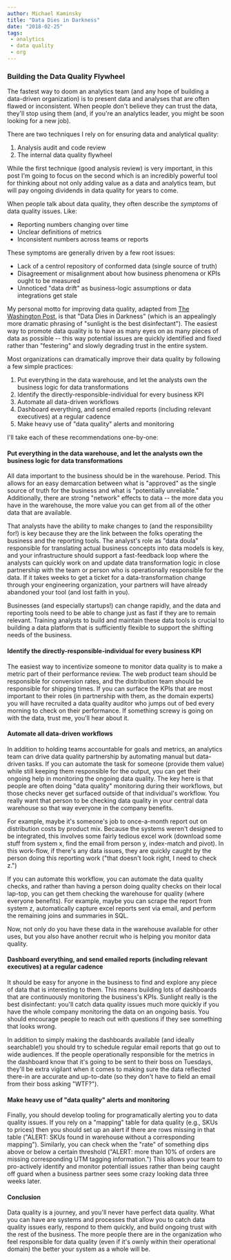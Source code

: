 ```yaml
---
author: Michael Kaminsky
title: "Data Dies in Darkness"
date: "2018-02-25"
tags: 
 - analytics
 - data quality
 - org
---
```


### Building the Data Quality Flywheel

The fastest way to doom an analytics team (and any hope of building a data-driven organization) is to present data and analyses that are often flawed or inconsistent. When people don't believe they can trust the data, they'll stop using them (and, if you're an analytics leader, you might be soon looking for a new job).

There are two techniques I rely on for ensuring data and analytical quality:
1. Analysis audit and code review
2. The internal data quality flywheel

While the first technique (good analysis review) is very important, in this post I'm going to focus on the second which is an incredibly powerful tool for thinking about not only adding value as a data and analytics team, but will pay ongoing dividends in data quality for years to come.

When people talk about data quality, they often describe the *symptoms* of data quality issues. Like:
* Reporting numbers changing over time
* Unclear definitions of metrics
* Inconsistent numbers across teams or reports

These symptoms are generally driven by a few root issues:
* Lack of a centrol repository of conformed data (single source of truth)
* Disagreement or misalignment about how business phenomena or KPIs ought to be measured
* Unnoticed "data drift" as business-logic assumptions or data integrations get stale

My personal motto for improving data quality, adapted from [The Washington Post](https://www.washingtonpost.com/lifestyle/style/the-washington-posts-new-slogan-turns-out-to-be-an-old-saying/2017/02/23/cb199cda-fa02-11e6-be05-1a3817ac21a5_story.html?utm_term=.3b9fcbc03a44), is that "Data Dies in Darkness" (which is an appealingly more dramatic phrasing of "sunlight is the best disinfectant"). The easiest way to promote data quality is to have as many eyes on as many pieces of data as possible -- this way potential issues are quickly identified and fixed rather than "festering" and slowly degrading trust in the entire system.


Most organizations can dramatically improve their data quality by following a few simple practices:
1. Put everything in the data warehouse, and let the analysts own the business logic for data transformations 
2. Identify the directly-responsible-individual for every business KPI
3. Automate all data-driven workflows
4. Dashboard everything, and send emailed reports (including relevant executives) at a regular cadence
5. Make heavy use of "data quality" alerts and monitoring

I'll take each of these recommendations one-by-one:

#### Put everything in the data warehouse, and let the analysts own the business logic for data transformations 
All data important to the business should be in the warehouse. Period. This allows for an easy demarcation between what is "approved" as the single source of truth for the business and what is "potentially unreliable." Additionally, there are strong "network" effects to data -- the more data you have in the warehouse, the more value you can get from all of the other data that are available.

That analysts have the ability to make changes to (and the responsibility for!) is key because they are the link between the folks operating the business and the reporting tools. The analyst's role as "data doula" responsible for translating actual business concepts into data models is key, and your infrastructure should support a fast-feedback loop where the analysts can quickly work on and update data transformation logic in close partnership with the team or person who is operationally responsible for the data. If it takes weeks to get a ticket for a data-transformation change through your engineering organization, your partners will have already abandoned your tool (and lost faith in you).

Businesses (and especially startups!) can change rapidly, and the data and reporting tools need to be able to change just as fast if they are to remain relevant. Training analysts to build and maintain these data tools is crucial to building a data platform that is sufficiently flexible to support the shifting needs of the business.

#### Identify the directly-responsible-individual for every business KPI
The easiest way to incentivize someone to monitor data quality is to make a metric part of their performance review. The web product team should be responsible for conversion rates, and the distribution team should be responsible for shipping times. If you can surface the KPIs that are most important to their roles (in partnership with them, as the domain experts) you will have recruited a data quality auditor who jumps out of bed every morning to check on their performance. If something screwy is going on with the data, trust me, you'll hear about it.

#### Automate all data-driven workflows
In addition to holding teams accountable for goals and metrics, an analytics team can drive data quality partnership by automating manual but data-driven tasks. If you can automate the task for someone (provide them value) while still keeping them responsible for the output, you can get their ongoing help in monitoring the ongoing data quality. The key here is that people are often doing "data quality" monitoring during their workflows, but those checks never get surfaced outside of that individual's workflow. You really want that person to be checking data quality in your central data warehouse so that way everyone in the company benefits.

For example, maybe it's someone's job to once-a-month report out on distribution costs by product mix. Because the systems weren't designed to be integrated, this involves some fairly tedious excel work (download some stuff from system x, find the email from person y, index-match and pivot). In this work-flow, if there's any data issues, they are quickly caught by the person doing this reporting work ("that doesn't look right, I need to check z.") 

If you can automate this workflow, you can automate the data quality checks, and rather than having a person doing quality checks on their local lap-top, you can get them checking the warehouse for quality (where everyone benefits). For example, maybe you can scrape the report from system z, automatically capture excel reports sent via email, and perform the remaining joins and summaries in SQL.

Now, not only do you have these data in the warehouse available for other uses, but you also have another recruit who is helping you monitor data quality.

#### Dashboard everything, and send emailed reports (including relevant executives) at a regular cadence
It should be easy for anyone in the business to find and explore any piece of data that is interesting to them. This means building lots of dashboards that are continuously monitoring the business's KPIs. Sunlight really is the best disinfectant: you'll catch data quality issues much more quickly if you have the whole company monitoring the data on an ongoing basis. You should encourage people to reach out with questions if they see something that looks wrong.

In addition to simply making the dashboards available (and ideally searchable!) you should try to schedule regular email reports that go out to wide audiences. If the people operationally responsible for the metrics in the dashboard know that it's going to be sent to their boss on Tuesdays, they'll be extra vigilant when it comes to making sure the data reflected there-in are accurate and up-to-date (so they don't have to field an email from their boss asking "WTF?").

#### Make heavy use of "data quality" alerts and monitoring
Finally, you should develop tooling for programatically alerting you to data quality issues. If you rely on a "mapping" table for data quality (e.g., SKUs to prices) then you should set up an alert if there are rows missing in that table ("ALERT: SKUs found in warehouse without a corresponding mapping"). Similarly, you can check when the "rate" of something dips above or below a certain threshold ("ALERT: more than 10% of orders are missing corresponding UTM tagging information.") This allows your team to pro-actively identify and monitor potentiall issues rather than being caught off guard when a business partner sees some crazy looking data three weeks later.

#### Conclusion
Data quality is a journey, and you'll never have perfect data quality. What you can have are systems and processes that allow you to catch data quality issues early, respond to them quickly, and build ongoing trust with the rest of the business. The more people there are in the organization who feel responsible for data quality (even if it's ownly within their operational domain) the better your system as a whole will be.
